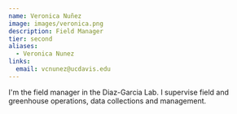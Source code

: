 ```yaml
---
name: Veronica Nuñez
image: images/veronica.png
description: Field Manager
tier: second
aliases:
  - Veronica Nunez
links:
  email: vcnunez@ucdavis.edu
---
```


I'm the field manager in the Diaz-Garcia Lab. I supervise field and greenhouse operations, data collections and management.
